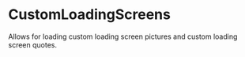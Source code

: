 # CustomLoadingScreens
Allows for loading custom loading screen pictures and custom loading screen quotes.
